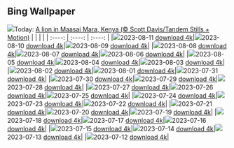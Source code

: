 ## Bing Wallpaper
![](./wallpaper/2023-08-11.jpg)Today: [A lion in Maasai Mara, Kenya (© Scott Davis/Tandem Stills + Motion)](./wallpaper/2023-08-11.jpg)
|      |      |      |
| :----: | :----: | :----: |
|![](./wallpaper/2023-08-11_sm.jpg)2023-08-11 [download 4k](./wallpaper/2023-08-11.jpg)|![](./wallpaper/2023-08-10_sm.jpg)2023-08-10 [download 4k](./wallpaper/2023-08-10.jpg)|![](./wallpaper/2023-08-09_sm.jpg)2023-08-09 [download 4k](./wallpaper/2023-08-09.jpg)|
|![](./wallpaper/2023-08-08_sm.jpg)2023-08-08 [download 4k](./wallpaper/2023-08-08.jpg)|![](./wallpaper/2023-08-07_sm.jpg)2023-08-07 [download 4k](./wallpaper/2023-08-07.jpg)|![](./wallpaper/2023-08-06_sm.jpg)2023-08-06 [download 4k](./wallpaper/2023-08-06.jpg)|
|![](./wallpaper/2023-08-05_sm.jpg)2023-08-05 [download 4k](./wallpaper/2023-08-05.jpg)|![](./wallpaper/2023-08-04_sm.jpg)2023-08-04 [download 4k](./wallpaper/2023-08-04.jpg)|![](./wallpaper/2023-08-03_sm.jpg)2023-08-03 [download 4k](./wallpaper/2023-08-03.jpg)|
|![](./wallpaper/2023-08-02_sm.jpg)2023-08-02 [download 4k](./wallpaper/2023-08-02.jpg)|![](./wallpaper/2023-08-01_sm.jpg)2023-08-01 [download 4k](./wallpaper/2023-08-01.jpg)|![](./wallpaper/2023-07-31_sm.jpg)2023-07-31 [download 4k](./wallpaper/2023-07-31.jpg)|
|![](./wallpaper/2023-07-30_sm.jpg)2023-07-30 [download 4k](./wallpaper/2023-07-30.jpg)|![](./wallpaper/2023-07-29_sm.jpg)2023-07-29 [download 4k](./wallpaper/2023-07-29.jpg)|![](./wallpaper/2023-07-28_sm.jpg)2023-07-28 [download 4k](./wallpaper/2023-07-28.jpg)|
|![](./wallpaper/2023-07-27_sm.jpg)2023-07-27 [download 4k](./wallpaper/2023-07-27.jpg)|![](./wallpaper/2023-07-26_sm.jpg)2023-07-26 [download 4k](./wallpaper/2023-07-26.jpg)|![](./wallpaper/2023-07-25_sm.jpg)2023-07-25 [download 4k](./wallpaper/2023-07-25.jpg)|
|![](./wallpaper/2023-07-24_sm.jpg)2023-07-24 [download 4k](./wallpaper/2023-07-24.jpg)|![](./wallpaper/2023-07-23_sm.jpg)2023-07-23 [download 4k](./wallpaper/2023-07-23.jpg)|![](./wallpaper/2023-07-22_sm.jpg)2023-07-22 [download 4k](./wallpaper/2023-07-22.jpg)|
|![](./wallpaper/2023-07-21_sm.jpg)2023-07-21 [download 4k](./wallpaper/2023-07-21.jpg)|![](./wallpaper/2023-07-20_sm.jpg)2023-07-20 [download 4k](./wallpaper/2023-07-20.jpg)|![](./wallpaper/2023-07-19_sm.jpg)2023-07-19 [download 4k](./wallpaper/2023-07-19.jpg)|
|![](./wallpaper/2023-07-18_sm.jpg)2023-07-18 [download 4k](./wallpaper/2023-07-18.jpg)|![](./wallpaper/2023-07-17_sm.jpg)2023-07-17 [download 4k](./wallpaper/2023-07-17.jpg)|![](./wallpaper/2023-07-16_sm.jpg)2023-07-16 [download 4k](./wallpaper/2023-07-16.jpg)|
|![](./wallpaper/2023-07-15_sm.jpg)2023-07-15 [download 4k](./wallpaper/2023-07-15.jpg)|![](./wallpaper/2023-07-14_sm.jpg)2023-07-14 [download 4k](./wallpaper/2023-07-14.jpg)|![](./wallpaper/2023-07-13_sm.jpg)2023-07-13 [download 4k](./wallpaper/2023-07-13.jpg)|
|![](./wallpaper/2023-07-12_sm.jpg)2023-07-12 [download 4k](./wallpaper/2023-07-12.jpg)|